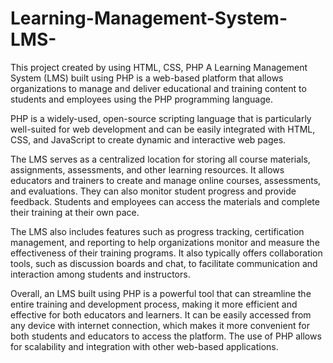 # Learning-Management-System-LMS-
This project created by using HTML, CSS, PHP
A Learning Management System (LMS) built using PHP is a web-based platform that allows organizations to manage and deliver educational and training content to students and employees using the PHP programming language.

PHP is a widely-used, open-source scripting language that is particularly well-suited for web development and can be easily integrated with HTML, CSS, and JavaScript to create dynamic and interactive web pages.

The LMS serves as a centralized location for storing all course materials, assignments, assessments, and other learning resources. It allows educators and trainers to create and manage online courses, assessments, and evaluations. They can also monitor student progress and provide feedback. Students and employees can access the materials and complete their training at their own pace.

The LMS also includes features such as progress tracking, certification management, and reporting to help organizations monitor and measure the effectiveness of their training programs. It also typically offers collaboration tools, such as discussion boards and chat, to facilitate communication and interaction among students and instructors.

Overall, an LMS built using PHP is a powerful tool that can streamline the entire training and development process, making it more efficient and effective for both educators and learners. It can be easily accessed from any device with internet connection, which makes it more convenient for both students and educators to access the platform. The use of PHP allows for scalability and integration with other web-based applications.
